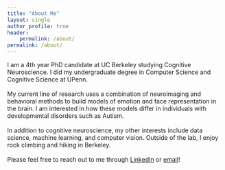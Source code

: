 ```yaml
---
title: "About Me"
layout: single
author_profile: true
header:
    permalink: /about/
permalink: /about/
---
```


I am a 4th year PhD candidate at UC Berkeley studying Cognitive Neuroscience. I did my undergraduate degree in Computer Science and Cognitive Science at UPenn.
<br><br>
My current line of research uses a combination of neuroimaging and behavioral methods to build models of emotion and face representation in the brain.  I am interested in how these models differ in individuals with developmental disorders such as Autism.  
<br>
In addition to cognitive neuroscience, my other interests include data science, machine learning, and computer vision.  Outside of the lab, I enjoy rock climbing and hiking in Berkeley.
<br><br>
Please feel free to reach out to me through [LinkedIn](https://www.linkedin.com/in/susanhao/) or [email](mailto:susanhao@berkeley.edu)!
